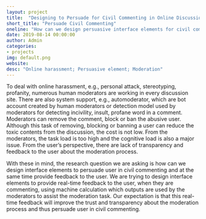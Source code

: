```yaml
---
layout: project
title:  "Designing to Persuade for Civil Commenting in Online Discussion"
short_title: "Persuade Civil Commenting"
oneline: "How can we design persuasive interface elements for civil commenting and improving trust and transparency among the user in online discussion?"
date: 2019-08-14 00:00:00
author: Admin
categories:
- projects
img: default.png
website: 
desc: "Online harassment; Persuasive element; Moderation"
---
```


To deal with online harassment, e.g., personal attack, stereotyping, profanity, numerous human moderators are working in every discussion site. There are also system support, e.g., automoderator, which are bot account created by human moderators or detection model used by moderators for detecting incivility, insult, profane word in a comment.  Moderators can remove the comment, block or ban the abusive user. Although this task of removing, blocking or banning a user can reduce the toxic contents from the discussion, the cost is not low. From the moderators, the task load is too high and the cognitive load is also a major issue. From the user’s perspective, there are lack of transparency and feedback to the user about the moderation process.   

With these in mind, the research question we are asking is how can we design interface elements to persuade user in civil commenting and at the same time provide feedback to the user. We are trying to design interface elements to provide real-time feedback to the user, when they are commenting, using machine calculation which outputs are used by the moderators to assist the moderation task. Our expectation is that this real-time feedback will improve the trust and transparency about the moderation process and thus persuade user in civil commenting.    
